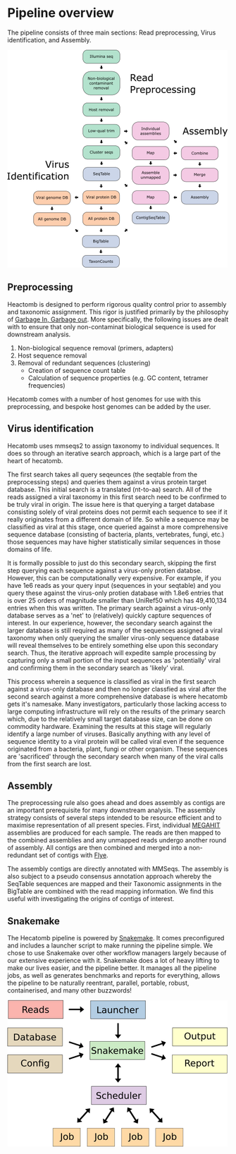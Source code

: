 # Pipeline overview

The pipeline consists of three main sections: Read preprocessing, Virus identification, and Assembly.

![](img/hecatombPipeline.png)

## Preprocessing

Heactomb is designed to perform rigorous quality control prior to assembly and taxonomic assignment. 
This rigor is justified primarily by the philosophy of [Garbage In, Garbage out](https://en.wikipedia.org/wiki/Garbage_in,_garbage_out). 
More specifically, the following issues are dealt with to ensure that only non-contaminat biological sequence is used for downstream analysis.

1. Non-biological sequence removal (primers, adapters)
2. Host sequence removal
3. Removal of redundant sequences (clustering)
	- Creation of sequence count table
	- Calculation of sequence properties (e.g. GC content, tetramer frequencies)

Hecatomb comes with a number of host genomes for use with this preprocessing, and bespoke host genomes can be added by the user.

## Virus identification

Hecatomb uses mmseqs2 to assign taxonomy to individual sequences. 
It does so through an iterative search approach, which is a large part of the heart of hecatomb.

The first search takes all query seqeunces (the seqtable from the preprocessing steps) and queries them against a virus protein target database. 
This initial search is a translated (nt-to-aa) search. 
All of the reads assigned a viral taxonomy in this first search need to be confirmed to be truly viral in origin. 
The issue here is that querying a target database consisting solely of viral proteins does not permit each sequence to see if it really originates from a different domain of life. 
So while a sequence may be classified as viral at this stage, once queried against a more comprehensive sequence database 
(consisting of bacteria, plants, vertebrates, fungi, etc.) those sequences may have higher statistically similar sequences in those domains of life.

It is formally possible to just do this secondary search, skipping the first step querying each sequence against a virus-only protien databse. 
However, this can be computationally very expensive. 
For example, if you have 1e6 reads as your query input (sequences in your seqtable) and you query these against the 
virus-only protien database with 1.8e6 entries that is over 25 orders of magnitude smaller than UniRef50 which has 49,410,134 entries when this was written. 
The primary search against a virus-only database serves as a 'net' to (relatively) quickly capture sequences of interest. 
In our experience, however, the secondary search against the larger database is still required as many of the sequences 
assigned a viral taxonomy when only querying the smaller virus-only sequence database will reveal themselves to be entirely something else upon this secondary search. 
Thus, the iterative approach will expedite sample processing by capturing only a small portion of the input sequences as 'potentially' viral and confirming them in the secondary search as 'likely' viral.

This process wherein a sequence is classified as viral in the first search against a virus-only database and then no 
longer classfied as viral after the second search against a more comprehensive database is where hecatomb gets it's namesake. 
Many investigators, particularly those lacking access to large computing infrastructure will rely on the results of the 
primary search which, due to the relatively small target database size, can be done on commodity hardware. 
Examining the results at this stage will regularly identify a large number of viruses. 
Basically anything with any level of sequence identity to a viral protein will be called viral even if the sequence 
originated from a bacteria, plant, fungi or other organism. 
These sequences are 'sacrificed' through the secondary search when many of the viral calls from the first search are lost.

## Assembly

The preprocessing rule also goes ahead and does assembly as contigs are an important prerequisite for many downstream analysis.
The assembly strategy consists of several steps intended to be resource efficient and to maximise representation of all present species.
First, individual [MEGAHIT](https://github.com/voutcn/megahit) assemblies are produced for each sample.
The reads are then mapped to the combined assemblies and any unmapped reads undergo another round of assembly.
All contigs are then combined and merged into a non-redundant set of contigs with [Flye](https://github.com/fenderglass/Flye).

The assembly contigs are directly annotated with MMSeqs.
The assembly is also subject to a pseudo consensus annotation approach whereby the SeqTable sequences are mapped and their
Taxonomic assignments in the BigTable are combined with the read mapping information.
We find this useful with investigating the origins of contigs of interest.

## Snakemake

The Hecatomb pipeline is powered by [Snakemake](https://snakemake.readthedocs.io/).
It comes preconfigured and includes a launcher script to make running the pipeline simple.
We chose to use Snakemake over other workflow managers largely because of our extensive experience with it.
Snakemake does a lot of heavy lifting to make our lives easier, and the pipeline better.
It manages all the pipeline jobs, as well as generates benchmarks and reports for everything, allows the pipeline to 
be naturally reentrant, parallel, portable, robust, containerised, and many other buzzwords!

![](img/hecatombSnakemake.png)

